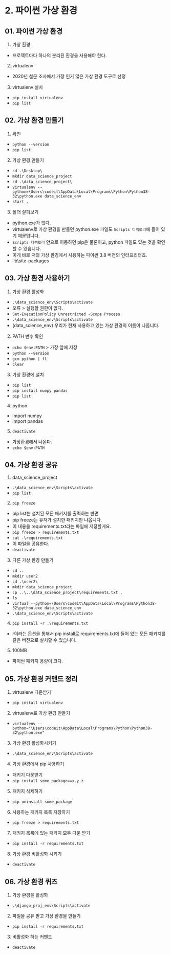 # 2. 파이썬 가상 환경
## 01. 파이썬 가상 환경
1. 가상 환경
  - 프로젝트마다 하나의 분리된 환경을 사용해야 한다.

2. virtualenv
  - 2020년 설문 조사에서 가장 인기 많은 가상 환경 도구로 선정

3. virtualenv 설치
  - `pip install virtualenv`
  - `pip list`

## 02. 가상 환경 만들기
1. 확인
  - `python --version`
  - `pip list`

2. 가상 환경 만들기
  - `cd .\Desktop\`
  - `mkdir data_science_project`
  - `cd .\data_science_project\`
  - `virtualenv --python=\Users\codeit\AppData\Local\Programs\Python\Python38-32\python.exe data_science_env`
  - `start . `

3. 폴더 살펴보기
  - python.exe가 없다.
  - virtualenv로 가상 환경을 만들면 python.exe 파일도 `Scripts 디렉토리`에 들어 있기 때문입니다.
  - `Scripts 디렉토리` 안으로 이동하면 pip은 물론이고, python 파일도 있는 것을 확인할 수 있습니다.
  - 이게 바로 저의 가상 환경에서 사용하는 파이썬 3.8 버전의 인터프리터죠.
  - lib\site-packages

## 03. 가상 환경 사용하기
1. 가상 환경 활성화
  - `.\data_science_env\Scripts\activate`
  - 오류 > 실행할 권한이 없다.
  - `Set-ExecutionPolicy Unrestricted -Scope Process`
  - `.\data_science_env\Scripts\activate`
  - (data_science_env) 우리가 현재 사용하고 있는 가상 환경의 이름이 나옵니다.

2. PATH 변수 확인
  - `echo $env:PATH` > 가장 앞에 저장
  - `python --version`
  - `gcm python | fl`
  - `clear`

3. 가상 환경에 설치
  - `pip list`
  - `pip install numpy pandas`
  - `pip list`

4. python
  - import numpy
  - import pandas

5. `deactivate`
  - 가상환경에서 나온다.
  - `echo $env:PATH`

## 04. 가상 환경 공유
1. data_science_project
  - `.\data_science_env\Scripts\activate`
  - `pip list`
  
2. `pip freeze`
  - pip list는 설치된 모든 패키지를 출력하는 반면
  - pip freeze는 유저가 설치한 패키지만 나옵니다.
  - 이 내용을 requirements.txt라는 파일에 저장할게요.
  - `pip freeze > requirements.txt`
  - `cat .\requirements.txt`
  - 이 파일을 공유한다.
  - `deactivate`

3. 다른 가상 환경 만들기
  - `cd ..`
  - `mkdir user2`
  - `cd .\user2\`
  - `mkdir data_science_project`
  - `cp ..\..\data_science_project\requirements.txt .`
  - `ls`
  - `virtual --python=\Users\codeit\AppData\Local\Programs\Python38-32\python.exe data_science_env`
  - `.\data_science_env\Scripts\activate`

4. `pip install -r .\requirements.txt`
  - r이라는 옵션을 통해서 pip install로 requirements.txt에 들어 있는 모든 패키지를 같은 버전으로 설치할 수 있습니다.

5. 100MB
  - 파이썬 패키지 용량이 크다.

## 05. 가상 환경 커맨드 정리
1. virtualenv 다운받기
  - `pip install virtualenv`

2. virtualenv로 가상 환경 만들기
  - `virtualenv --python="\Users\codeit\AppData\Local\Programs\Python\Python38-32\python.exe"`

3. 가상 환경 활성화시키기
  - `.\data_science_env\Scripts\activate`

4. 가상 환경에서 pip 사용하기
  - 패키기 다운받기
  - `pip install some_package==x.y.z`

5. 패키지 삭제하기
  - `pip uninstall some_package`

6. 사용하는 패키지 목록 저장하기
  - `pip freeze > requirements.txt`

7. 패키지 목록에 있는 패키지 모두 다운 받기
  - `pip install -r requirements.txt`

8. 가상 환경 비활성화 시키기
  - `deactivate`

## 06. 가상 환경 퀴즈
1. 가상 환경을 활성화
  - `.\django_proj_env\Scripts\activate`

2. 파일을 공유 받고 가상 환경을 만들기
  - `pip install -r requirements.txt`

3. 비활성화 하는 커맨드
  - `deactivate`
